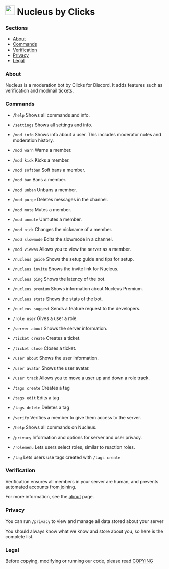 # <img height="30px" src="https://assets.clicks.codes/web/logos/nucleus.svg" /> Nucleus by Clicks

### Sections

- [About](#about)
- [Commands](#commands)
- [Verification](#verification)
- [Privacy](#privacy)
- [Legal](#legal)

### About

Nucleus is a moderation bot by Clicks for Discord. It adds features such as verification and modmail tickets.

### Commands

- `/help` Shows all commands and info.
- `/settings` Shows all settings and info.

- `/mod info` Shows info about a user. This includes moderator notes and moderation history.
- `/mod warn` Warns a member.
- `/mod kick` Kicks a member.
- `/mod softban` Soft bans a member.
- `/mod ban` Bans a member.
- `/mod unban` Unbans a member.
- `/mod purge` Deletes messages in the channel.
- `/mod mute` Mutes a member.
- `/mod unmute` Unmutes a member.
- `/mod nick` Changes the nickname of a member.
- `/mod slowmode` Edits the slowmode in a channel.
- `/mod viewas` Allows you to view the server as a member.

- `/nucleus guide` Shows the setup guide and tips for setup.
- `/nucleus invite` Shows the invite link for Nucleus.
- `/nucleus ping` Shows the latency of the bot.
- `/nucleus premium` Shows information about Nucleus Premium.
- `/nucleus stats` Shows the stats of the bot.
- `/nucleus suggest` Sends a feature request to the developers.

- `/role user` Gives a user a role.

- `/server about` Shows the server information.

- `/ticket create` Creates a ticket.
- `/ticket close` Closes a ticket.

- `/user about` Shows the user information.
- `/user avatar` Shows the user avatar.
- `/user track` Allows you to move a user up and down a role track.

- `/tags create` Creates a tag
- `/tags edit` Edits a tag
- `/tags delete` Deletes a tag

- `/verify` Verifies a member to give them access to the server.
- `/help` Shows all commands on Nucleus.
- `/privacy` Information and options for server and user privacy.
- `/rolemenu` Lets users select roles, similar to reaction roles.
- `/tag` Lets users use tags created with `/tags create`


### Verification

Verification ensures all members in your server are human, and prevents automated accounts from joining.

For more information, see the [about](https://clicks.codes/nucleus/verify/about) page.

### Privacy

You can run `/privacy` to view and manage all data stored about your server

You should always know what we know and store about you, so here is the complete list.

### Legal

Before copying, modifying or running our code, please read [COPYING](https://github.com/ClicksMinutePer/Nucleus/blob/development/COPYING.md)
